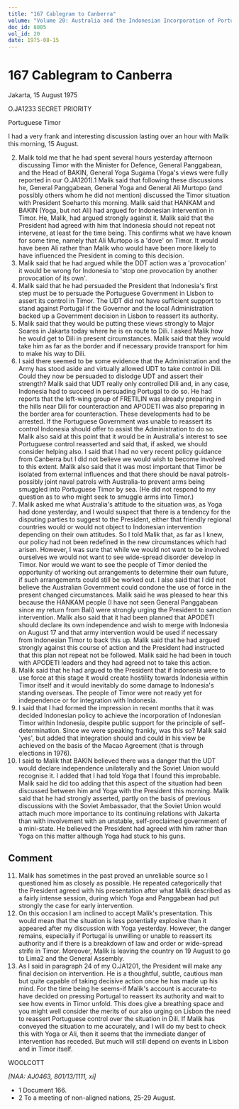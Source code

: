 ```yaml
---
title: "167 Cablegram to Canberra"
volume: "Volume 20: Australia and the Indonesian Incorporation of Portuguese Timor, 1974-1976"
doc_id: 8005
vol_id: 20
date: 1975-08-15
---
```


# 167 Cablegram to Canberra

Jakarta, 15 August 1975

O.JA1233 SECRET PRIORITY

Portuguese Timor

I had a very frank and interesting discussion lasting over an hour with Malik this morning, 15 August.

  2. Malik told me that he had spent several hours yesterday afternoon discussing Timor with the Minister for Defence, General Panggabean, and the Head of BAKIN, General Yoga Sugama (Yoga's views were fully reported in our O.JA1201).1 Malik said that following these discussions he, General Panggabean, General Yoga and General Ali Murtopo (and possibly others whom he did not mention) discussed the Timor situation with President Soeharto this morning. Malik said that HANKAM and BAKIN (Yoga, but not Ali) had argued for Indonesian intervention in Timor. He, Malik, had argued strongly against it. Malik said that the President had agreed with him that Indonesia should not repeat not intervene, at least for the time being. This confirms what we have known for some time, namely that Ali Murtopo is a 'dove' on Timor. It would have been Ali rather than Malik who would have been more likely to have influenced the President in coming to this decision.
  3. Malik said that he had argued while the DDT action was a 'provocation' it would be wrong for Indonesia to 'stop one provocation by another provocation of its own'.
  4. Malik said that he had persuaded the President that Indonesia's first step must be to persuade the Portuguese Government in Lisbon to assert its control in Timor. The UDT did not have sufficient support to stand against Portugal if the Governor and the local Administration backed up a Government decision in Lisbon to reassert its authority.
  5. Malik said that they would be putting these views strongly to Major Soares in Jakarta today where he is en route to Dili. I asked Malik how he would get to Dili in present circumstances. Malik said that they would take him as far as the border and if necessary provide transport for him to make his way to Dili.
  6. I said there seemed to be some evidence that the Administration and the Army has stood aside and virtually allowed UDT to take control in Dili. Could they now be persuaded to dislodge UDT and assert their strength? Malik said that UDT really only controlled Dili and, in any case, Indonesia had to succeed in persuading Portugal to do so. He had reports that the left-wing group of FRETILIN was already preparing in the hills near Dili for counteraction and APODETI was also preparing in the border area for counteraction. These developments had to be arrested. If the Portuguese Government was unable to reassert its control Indonesia should offer to assist the Administration to do so. Malik also said at this point that it would be in Australia's interest to see Portuguese control reasserted and said that, if asked, we should consider helping also. I said that I had no very recent policy guidance from Canberra but I did not believe we would wish to become involved to this extent. Malik also said that it was most important that Timor be isolated from external influences and that there should be naval patrols-possibly joint naval patrols with Australia-to prevent arms being smuggled into Portuguese Timor by sea. (He did not respond to my question as to who might seek to smuggle arms into Timor.)
  7. Malik asked me what Australia's attitude to the situation was, as Yoga had done yesterday, and I would suspect that there is a tendency for the disputing parties to suggest to the President, either that friendly regional countries would or would not object to Indonesian intervention depending on their own attitudes. So I told Malik that, as far as I knew, our policy had not been redefined in the new circumstances which had arisen. However, I was sure that while we would not want to be involved ourselves we would not want to see wide-spread disorder develop in Timor. Nor would we want to see the people of Timor denied the opportunity of working out arrangements to determine their own future, if such arrangements could still be worked out. I also said that I did not believe the Australian Government could condone the use of force in the present changed circumstances. Malik said he was pleased to hear this because the HANKAM people (I have not seen General Panggabean since my return from Bali) were strongly urging the President to sanction intervention. Malik also said that it had been planned that APODETI should declare its own independence and wish to merge with Indonesia on August 17 and that army intervention would be used if necessary from Indonesian Timor to back this up. Malik said that he had argued strongly against this course of action and the President had instructed that this plan not repeat not be followed. Malik said he had been in touch with APODETI leaders and they had agreed not to take this action.
  8. Malik said that he had argued to the President that if Indonesia were to use force at this stage it would create hostility towards Indonesia within Timor itself and it would inevitably do some damage to Indonesia's standing overseas. The people of Timor were not ready yet for independence or for integration with Indonesia.
  9. I said that I had formed the impression in recent months that it was decided Indonesian policy to achieve the incorporation of Indonesian Timor within Indonesia, despite public support for the principle of self-determination. Since we were speaking frankly, was this so? Malik said 'yes', but added that integration should and could in his view be achieved on the basis of the Macao Agreement (that is through elections in 1976).
  10. I said to Malik that BAKIN believed there was a danger that the UDT would declare independence unilaterally and the Soviet Union would recognise it. I added that I had told Yoga that I found this improbable. Malik said he did too adding that this aspect of the situation had been discussed between him and Yoga with the President this morning. Malik said that he had strongly asserted, partly on the basis of previous discussions with the Soviet Ambassador, that the Soviet Union would attach much more importance to its continuing relations with Jakarta than with involvement with an unstable, self-proclaimed government of a mini-state. He believed the President had agreed with him rather than Yoga on this matter although Yoga had stuck to his guns. 

## Comment

  11. Malik has sometimes in the past proved an unreliable source so I questioned him as closely as possible. He repeated categorically that the President agreed with his presentation after what Malik described as a fairly intense session, during which Yoga and Panggabean had put strongly the case for early intervention.
  12. On this occasion I am inclined to accept Malik's presentation. This would mean that the situation is less potentially explosive than it appeared after my discussion with Yoga yesterday. However, the danger remains, especially if Portugal is unwilling or unable to reassert its authority and if there is a breakdown of law and order or wide-spread strife in Timor. Moreover, Malik is leaving the country on 19 August to go to Lima2 and the General Assembly.
  13. As I said in paragraph 24 of my O.JA1201, the President will make any final decision on intervention. He is a thoughtful, subtle, cautious man but quite capable of taking decisive action once he has made up his mind. For the time being he seems-if Malik's account is accurate-to have decided on pressing Portugal to reassert its authority and wait to see how events in Timor unfold. This does give a breathing space and you might well consider the merits of our also urging on Lisbon the need to reassert Portuguese control over the situation in Dili. If Malik has conveyed the situation to me accurately, and I will do my best to check this with Yoga or Ali, then it seems that the immediate danger of intervention has receded. But much will still depend on events in Lisbon and in Timor itself.



WOOLCOTT

_[NAA: AJ0463, 801/13/1111, xi]_

  * 1 Document 166. 
  * 2 To a meeting of non-aligned nations, 25-29 August.



